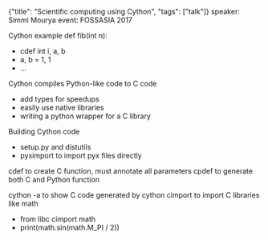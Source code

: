 {"title": "Scientific computing using Cython", "tags": ["talk"]}
speaker: Simmi Mourya
event: FOSSASIA 2017

Cython example
def fib(int n):
* cdef int i, a, b
* a, b = 1, 1
* ...

Cython compiles Python-like code to C code
* add types for speedups
* easily use native libraries
* writing a python wrapper for a C library

Building Cython code
* setup.py and distutils
* pyximport to import pyx files directly

cdef to create C function, must annotate all parameters
cpdef to generate both C and Python function

cython -a to show C code generated by cython
cimport to import C libraries like math
* from libc cimport math
* print(math.sin(math.M_PI / 2))

